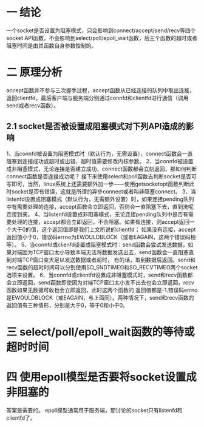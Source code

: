 # 一 结论
一个socket是否设置为阻塞模式，只会影响到connect/accept/send/recv等四个socket API函数，不会影响到select/poll/epoll_wait函数，后三个函数的超时或者阻塞时间是由其函数自身参数控制的。

# 二 原理分析
accept函数并不参与三次握手过程，accept函数从已经连接的队列中取出连接，返回clientfd，最后客户端与服务端分别通过connfd和clientfd进行通信（调用send或者recv函数）。

## 2.1 socket是否被设置成阻塞模式对下列API造成的影响
1、当connfd被设置为阻塞模式时（默认行为，无需设置），connect函数会一直阻塞到连接成功或超时或出错，超时值需要修改内核参数。
2、当connfd被设置成非阻塞模式，无论连接是否建立成功，connect函数都会立刻返回，那如何判断connect函数是否连接成功呢？
接下来使用select和poll函数去判断socket是否可写即可，当然，linux系统上还需要额外加一步——使用getsocketopt函数判断此时socket是否有错误，这就是所谓的异步connect或者叫非阻塞connect。
3、当listenfd设置成阻塞模式（默认行为，无需额外设置）时，如果连接pending队列中有需要处理的连接，accept函数会立即返回，否则会一直阻塞下去，直到洗呢连接到来。
4、当listenfd设置成非阻塞模式，无论连接pending队列中是否有需要处理的连接，accept都会立即返回，不会阻塞。如果有连接，则accept返回一个大于0的值，这个返回值即是我们上文所说的clientfd；
如果没有连接，accept返回值小于0，错误码errno为EWOULDBLOCK（或者EAGAIN，这两个错误码相等）。
5、当connfd或clienfd设置成阻塞模式时：send函数会尝试发送数据，如果对端因为TCP窗口太小导致本端无法将数据发送出去，send函数会一直阻塞直到对端TCP窗口变大足以发送数据或者超时，
有的话，取到数据后返回。send和recv函数的超时时间可以分别使用SO_SNDTIMEO和SO_RECVTIMEO两个socket选项来设置。
6、当connfd或clientfd设置成非阻塞模式时，send和recv函数都会立即返回，send函数即使因为对端TCP窗口太小发不出去也会立即返回，recv函数如果无数据可收也会立即返回，此时这两个函数的
返回值都是-1.错误码errno是EWOULDBLOCK（或EAGAIN，与上面同）。两种情况下，send和recv函数的返回值有三种情形，分别是大于0，等于0和小于0。

# 三 select/poll/epoll_wait函数的等待或超时时间

# 四 使用epoll模型是否要将socket设置成非阻塞的
答案是需要的。
epoll模型通常用于服务端，那讨论的socket只有listenfd和clientfd了。
